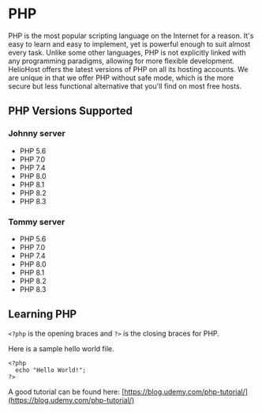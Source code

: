 # PHP

PHP is the most popular scripting language on the Internet for a reason. It's easy to learn and easy to implement, yet is powerful enough to suit almost every task. Unlike some other languages, PHP is not explicitly linked with any programming paradigms, allowing for more flexible development. HelioHost offers the latest versions of PHP on all its hosting accounts. We are unique in that we offer PHP without safe mode, which is the more secure but less functional alternative that you'll find on most free hosts.

## PHP Versions Supported
<!-- TODO: Add Morty info here when released -->
### Johnny server
* PHP 5.6
* PHP 7.0
* PHP 7.4
* PHP 8.0
* PHP 8.1
* PHP 8.2
* PHP 8.3

### Tommy server
* PHP 5.6
* PHP 7.0
* PHP 7.4
* PHP 8.0
* PHP 8.1
* PHP 8.2
* PHP 8.3

## Learning PHP

`<?php` is the opening braces and `?>` is the closing braces for PHP.

Here is a sample hello world file.

```text
<?php
  echo "Hello World!";
?>
```
A good tutorial can be found here: [https://blog.udemy.com/php-tutorial/](https://blog.udemy.com/php-tutorial/)